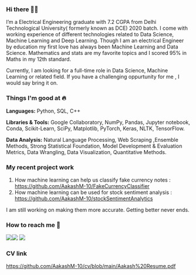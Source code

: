 ### Hi there 👋🏻 
I’m a Electrical Engineering graduate with 7.2 CGPA from Delhi Technological University( formerly known as DCE) 2020 batch. I come with working experience of different technologies related to Data Science, Machine Learning and Deep Learning. Though I am an electrical Engineer by education my first love has always been Machine Learning and Data Science. Mathematics and stats are my favorite topics and I scored 95% in Maths in my 12th standard.



Currently, I am looking for a full-time role in Data Science, Machine Learning or related field. If you have a challenging oppurtunity for me , I would say bring it on.

### Things I'm good at :fire:
**Languages:**  Python, SQL, C++

**Libraries & Tools:** Google Collaboratory, NumPy, Pandas, Jupyter notebook, Conda, Scikit-Learn, SciPy, Matplotlib, PyTorch, Keras, NLTK, TensorFlow.

**Data Analysis:**  Natural Language Processing, Web Scraping ,Ensemble Methods, Strong Statistical Foundation, Model Development & Evaluation Metrics, Data Wrangling, Data Visualization, Quantitative Methods.

### My recent project work
1. How machine learning can help us classify fake currency notes : https://github.com/AakashM-10/FakeCurrencyClassifier
2. How machine learning can be used for stock sentiment analysis : https://github.com/AakashM-10/stockSentimentAnalytics

I am still working on making them more accurate. Getting better never ends.
 
### How to reach me 📱
[<img target="_blank" src="https://img.icons8.com/cotton/64/000000/whatsapp--v4.png"/>](https://wa.me/917053614272)[<img target="_blank" src="https://img.icons8.com/doodle/64/000000/skype--v1.png"/>](https://join.skype.com/invite/DPVKQegrxdbR) [<img target="_blank" src="https://img.icons8.com/doodle/64/000000/linkedin-circled.png"/>](https://linkedin.com/in/aakash-mishra-488444143)

### CV link
https://github.com/AakashM-10/cv/blob/main/Aakash%20Resume.pdf

